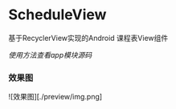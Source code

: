# ScheduleView
基于RecyclerView实现的Android 课程表View组件

*使用方法查看app模块源码*

### 效果图
![效果图][./preview/img.png]
